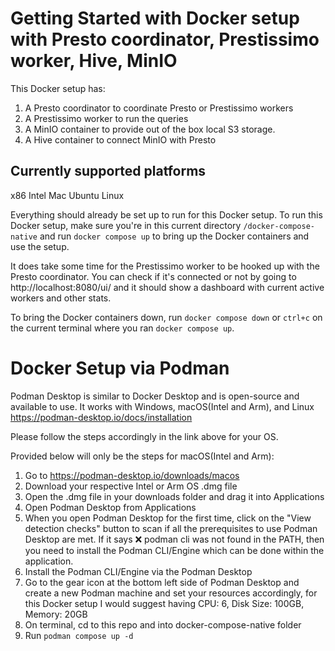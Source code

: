 # Getting Started with Docker setup with Presto coordinator, Prestissimo worker, Hive, MinIO

This Docker setup has:
1. A Presto coordinator to coordinate Presto or Prestissimo workers
2. A Prestissimo worker to run the queries
1. A MinIO container to provide out of the box local S3 storage. 
2. A Hive container to connect MinIO with Presto

## Currently supported platforms
x86 Intel Mac
Ubuntu Linux

Everything should already be set up to run for this Docker setup. To run this Docker setup, make sure you're in this current directory `/docker-compose-native` and run `docker compose up` to bring up the Docker containers and use the setup. 

It does take some time for the Prestissimo worker to be hooked up with the Presto coordinator. You can check if it's connected or not by going to http://localhost:8080/ui/ and it should show a dashboard with current active workers and other stats.

To bring the Docker containers down, run `docker compose down` or `ctrl+c` on the current terminal where you ran `docker compose up`.

# Docker Setup via Podman
Podman Desktop is similar to Docker Desktop and is open-source and available to use. It works with Windows, macOS(Intel and Arm), and Linux
https://podman-desktop.io/docs/installation

Please follow the steps accordingly in the link above for your OS.

Provided below will only be the steps for macOS(Intel and Arm):
1. Go to https://podman-desktop.io/downloads/macos
2. Download your respective Intel or Arm OS .dmg file
3. Open the .dmg file in your downloads folder and drag it into Applications
4. Open Podman Desktop from Applications
5. When you open Podman Desktop for the first time, click on the "View detection checks" button to scan if all the prerequisites to use Podman Desktop are met. If it says ❌ podman cli was not found in the PATH, then you need to install the Podman CLI/Engine which can be done within the application.
6. Install the Podman CLI/Engine via the Podman Desktop
7. Go to the gear icon at the bottom left side of Podman Desktop and create a new Podman machine and set your resources accordingly, for this Docker setup I would suggest having CPU: 6, Disk Size: 100GB, Memory: 20GB
8. On terminal, cd to this repo and into docker-compose-native folder
9. Run `podman compose up -d`